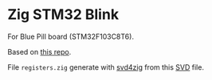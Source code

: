 # Zig STM32 Blink
For Blue Pill board (STM32F103C8T6).

Based on [this repo](https://github.com/rbino/zig-stm32-blink).

File `registers.zig` generate with [svd4zig](https://github.com/rbino/svd4zig)
from this [SVD](https://www.st.com/resource/en/svd/stm32f1_svd.zip) file.
